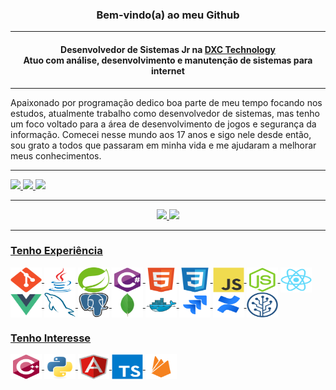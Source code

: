 <h3 align="center"><strong>Bem-vindo(a) ao meu Github</strong></h3><hr>
<div align="center">
<h4>
Desenvolvedor de Sistemas Jr na 
<a target="_blank" href="https://dxc.com/br/pt">DXC Technology</a><br>
Atuo com análise, desenvolvimento e manutenção de sistemas para internet
</h4>
</div><hr>
<p>Apaixonado por programação dedico boa parte de meu tempo focando nos estudos, 
  atualmente trabalho como desenvolvedor de sistemas, mas tenho um foco voltado 
  para a área de desenvolvimento de jogos e segurança da informação. Comecei 
  nesse mundo aos 17 anos e sigo nele desde então, sou grato a todos que passaram 
  em minha vida e me ajudaram a melhorar meus conhecimentos.
</p><hr>
<p>
<a href="https://github.com/LordeNCaio">
<img src="https://img.shields.io/badge/-GitHub-%23181717?style=for-the-badge&logo=github&logoColor=white">
</a>
<a href="https://gitlab.com/LordeNCaio">
<img src="https://img.shields.io/badge/-GitLab-%23330F63?style=for-the-badge&logo=gitlab&logoColor=white">
</a>
<a href="https://www.linkedin.com/in/lordencaio/">
<img src="https://img.shields.io/badge/-LinkedIn-%230077B5?style=for-the-badge&logo=linkedin&logoColor=white">
</a>
</p>
<hr>
<div align="center">
<a href="https://github.com/LordeNCaio">
  <img height="180em" src="https://github-readme-stats.vercel.app/api?username=LordeNCaio&show_icons=true&theme=aura_dark&include_all_commits=true&count_private=true"/>
  <img height="180em" src="https://github-readme-stats.vercel.app/api/top-langs?username=LordeNCaio&layout=compact&langs_count=15&theme=aura_dark" />
</div>
<hr>
<h3>Tenho Experiência</h3>
<div>
        <img align="center" alt="Git"
            src="https://raw.githubusercontent.com/devicons/devicon/master/icons/git/git-original.svg" width="50"
            height="40">
        <img align="center" alt="Java"
            src="https://raw.githubusercontent.com/devicons/devicon/master/icons/java/java-original.svg" width="50"
            height="40">
        <img align="center" alt="Spring"
            src="https://raw.githubusercontent.com/devicons/devicon/master/icons/spring/spring-original.svg" width="50"
            height="40">
        <img align="center" alt="CSharp"
            src="https://raw.githubusercontent.com/devicons/devicon/master/icons/csharp/csharp-original.svg" width="50"
            height="40">
        <img align="center" alt="HTML5"
            src="https://raw.githubusercontent.com/devicons/devicon/master/icons/html5/html5-original.svg" width="50"
            height="40">
        <img align="center" alt="CSS3"
            src="https://raw.githubusercontent.com/devicons/devicon/master/icons/css3/css3-original.svg" width="50"
            height="40">
        <img align="center" alt="JavaScript"
            src="https://raw.githubusercontent.com/devicons/devicon/master/icons/javascript/javascript-original.svg"
            width="50" height="40">
        <img align="center" alt="NodeJs"
            src="https://raw.githubusercontent.com/devicons/devicon/master/icons/nodejs/nodejs-original.svg" width="50"
            height="40">
        <img align="center" alt="React"
            src="https://raw.githubusercontent.com/devicons/devicon/master/icons/react/react-original.svg" width="50"
            height="40">
        <img align="center" alt="Vue"
            src="https://raw.githubusercontent.com/devicons/devicon/master/icons/vuejs/vuejs-original.svg" width="50"
            height="40">
        <img align="center" alt="MySQL"
            src="https://raw.githubusercontent.com/devicons/devicon/master/icons/mysql/mysql-original.svg" width="50"
            height="40">
        <img align="center" alt="Postgres"
            src="https://raw.githubusercontent.com/devicons/devicon/master/icons/postgresql/postgresql-original.svg"
            width="50" height="40">
        <img align="center" alt="MongoDB"
            src="https://raw.githubusercontent.com/devicons/devicon/master/icons/mongodb/mongodb-original.svg"
            width="50" height="40">
        <img align="center" alt="Docker"
            src="https://raw.githubusercontent.com/devicons/devicon/master/icons/docker/docker-original.svg" width="50"
            height="40">
        <img align="center" alt="Jira"
            src="https://raw.githubusercontent.com/devicons/devicon/master/icons/jira/jira-original.svg" width="50"
            height="40">
        <img align="center" alt="Confluence"
            src="https://raw.githubusercontent.com/devicons/devicon/master/icons/confluence/confluence-original.svg"
            width="50" height="40">
        <img align="center" alt="Sourcetree"
            src="https://raw.githubusercontent.com/devicons/devicon/master/icons/sourcetree/sourcetree-original.svg"
            width="50" height="40">
</div>
<h3>Tenho Interesse</h3>
<div>
        <img align="center" alt="CPlusPlus"
            src="https://raw.githubusercontent.com/devicons/devicon/master/icons/cplusplus/cplusplus-original.svg"
            width="50" height="40">
        <img align="center" alt="Python"
            src="https://raw.githubusercontent.com/devicons/devicon/master/icons/python/python-original.svg" width="50"
            height="40">
        <img align="center" alt="Angular"
            src="https://raw.githubusercontent.com/devicons/devicon/master/icons/angularjs/angularjs-original.svg"
            width="50" height="40">
        <img align="center" alt="TypeScript"
            src="https://raw.githubusercontent.com/devicons/devicon/master/icons/typescript/typescript-original.svg"
            width="50" height="40">
        <img align="center" alt="Firebase"
            src="https://raw.githubusercontent.com/devicons/devicon/master/icons/firebase/firebase-plain.svg" width="50"
            height="40">
</div>
